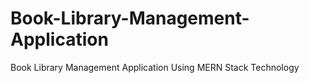 # Book-Library-Management-Application
Book Library Management Application Using MERN Stack Technology
